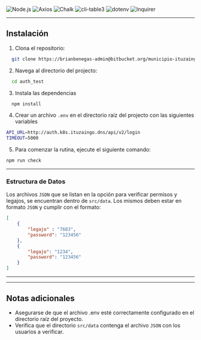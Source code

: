 ![Node.js](https://img.shields.io/badge/Node.js-16.13.0-green)
![Axios](https://img.shields.io/badge/Axios-^1.7.7-blue)
![Chalk](https://img.shields.io/badge/Chalk-^5.3.0-brightgreen)
![cli-table3](https://img.shields.io/badge/cli--table3-^0.6.5-orange)
![dotenv](https://img.shields.io/badge/dotenv-^16.4.5-yellow)
![Inquirer](https://img.shields.io/badge/Inquirer-^9.1.4-purple)

--- 
## Instalación
1. Clona el repositorio:
```sh
  git clone https://brianbenegas-admin@bitbucket.org/municipio-ituzaingo/auth_test.git
```
2. Navega al directorio del projecto:
```sh
  cd auth_test
```
3. Instala las dependencias
```sh
  npm install
```
4. Crear un archivo `.env` en el directorio raíz del projecto con las siguientes variables
```sh
API_URL=http://auth.k8s.ituzaingo.dns/api/v2/login
TIMEOUT=5000
```
5. Para comenzar la rutina, ejecute el siguiente comando:
```sh
npm run check
```
--- 

### Estructura de Datos
Los archivos `JSON` que se listan en la opción para verificar permisos y legajos, se encuentran dentro de `src/data`. Los mismos deben estar en formato `JSON` y cumplir con el formato: 

```json
[
    {
        "legajo" : "7683",
        "password": "123456"
    },
    {
        "legajo": "1234",
        "password": "123456"
    }
] 
```

--- 
---

## Notas adicionales
- Asegurarse de que el archivo .env esté correctamente configurado en el directorio raíz del proyecto.
- Verifica que el directorio `src/data` contenga el archivo `JSON` con los usuarios a verificar.